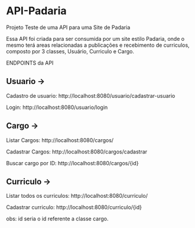 # API-Padaria
Projeto Teste de uma API para uma Site de Padaria

Essa API foi criada para ser consumida por um site estilo Padaria, onde o mesmo terá areas relacionadas a publicações e recebimento de curriculos,
composto por 3 classes, Usuário, Curriculo e Cargo.

ENDPOINTS da API

## Usuario ->

Cadastro de usuario: http://localhost:8080/usuario/cadastrar-usuario

Login: http://localhost:8080/usuario/login

## Cargo ->

Listar Cargos: http://localhost:8080/cargos/

Cadastrar Cargos: http://localhost:8080/cargos/cadastrar

Buscar cargo por ID: http://localhost:8080/cargos/{id}

## Curriculo ->

Listar todos os curriculos: http://localhost:8080/curriculo/

Cadastrar curriculo: http://localhost:8080/curriculo/{id}

obs: id seria o id referente a classe cargo.
